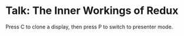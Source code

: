 # Talk: The Inner Workings of Redux

Press C to clone a display, then press P to switch to presenter mode.
